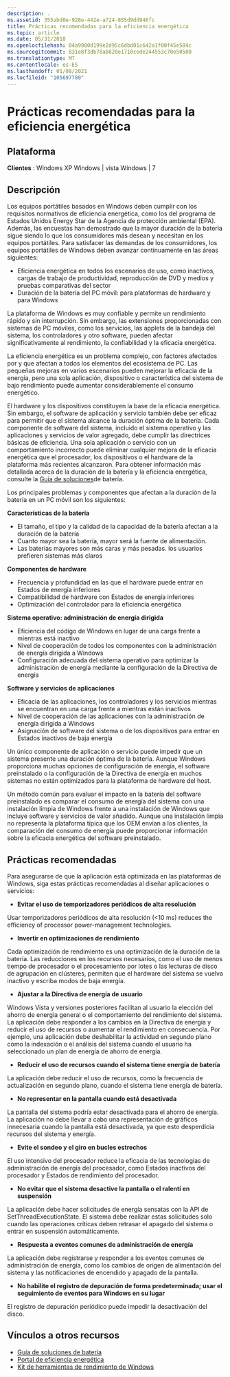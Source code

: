```yaml
---
description: .
ms.assetid: 355abd0e-928e-442e-a724-855d9dd946fc
title: Prácticas recomendadas para la eficiencia energética
ms.topic: article
ms.date: 05/31/2018
ms.openlocfilehash: 04a9980d199e2d95c6dbd01c642a1f00f45e584c
ms.sourcegitcommit: 831e8f3db78ab820e1710cede244553c70e50500
ms.translationtype: MT
ms.contentlocale: es-ES
ms.lasthandoff: 01/08/2021
ms.locfileid: "105697780"
---
```

# <a name="best-practices-for-energy-efficiency"></a>Prácticas recomendadas para la eficiencia energética

## <a name="platform"></a>Plataforma

 **Clientes** : Windows XP Windows \| vista Windows \| 7  

## <a name="description"></a>Descripción

Los equipos portátiles basados en Windows deben cumplir con los requisitos normativos de eficiencia energética, como los del programa de Estados Unidos Energy Star de la Agencia de protección ambiental (EPA). Además, las encuestas han demostrado que la mayor duración de la batería sigue siendo lo que los consumidores más desean y necesitan en los equipos portátiles. Para satisfacer las demandas de los consumidores, los equipos portátiles de Windows deben avanzar continuamente en las áreas siguientes:

-   Eficiencia energética en todos los escenarios de uso, como inactivos, cargas de trabajo de productividad, reproducción de DVD y medios y pruebas comparativas del sector
-   Duración de la batería del PC móvil: para plataformas de hardware y para Windows

La plataforma de Windows es muy confiable y permite un rendimiento rápido y sin interrupción. Sin embargo, las extensiones proporcionadas con sistemas de PC móviles, como los servicios, las applets de la bandeja del sistema, los controladores y otro software, pueden afectar significativamente al rendimiento, la confiabilidad y la eficacia energética.

La eficiencia energética es un problema complejo, con factores afectados por y que afectan a todos los elementos del ecosistema de PC. Las pequeñas mejoras en varios escenarios pueden mejorar la eficacia de la energía, pero una sola aplicación, dispositivo o característica del sistema de bajo rendimiento puede aumentar considerablemente el consumo energético.

El hardware y los dispositivos constituyen la base de la eficacia energética. Sin embargo, el software de aplicación y servicio también debe ser eficaz para permitir que el sistema alcance la duración óptima de la batería. Cada componente de software del sistema, incluido el sistema operativo y las aplicaciones y servicios de valor agregado, debe cumplir las directrices básicas de eficiencia. Una sola aplicación o servicio con un comportamiento incorrecto puede eliminar cualquier mejora de la eficacia energética que el procesador, los dispositivos o el hardware de la plataforma más recientes alcanzaron. Para obtener información más detallada acerca de la duración de la batería y la eficiencia energética, consulte la [Guía de soluciones](https://docs.microsoft.com/windows-hardware/design/component-guidelines/battery-and-charging#)de batería.

Los principales problemas y componentes que afectan a la duración de la batería en un PC móvil son los siguientes:

**Características de la batería**

-   El tamaño, el tipo y la calidad de la capacidad de la batería afectan a la duración de la batería
-   Cuanto mayor sea la batería, mayor será la fuente de alimentación.
-   Las baterías mayores son más caras y más pesadas. los usuarios prefieren sistemas más claros

**Componentes de hardware**

-   Frecuencia y profundidad en las que el hardware puede entrar en Estados de energía inferiores
-   Compatibilidad de hardware con Estados de energía inferiores
-   Optimización del controlador para la eficiencia energética

**Sistema operativo: administración de energía dirigida**

-   Eficiencia del código de Windows en lugar de una carga frente a mientras está inactivo
-   Nivel de cooperación de todos los componentes con la administración de energía dirigida a Windows
-   Configuración adecuada del sistema operativo para optimizar la administración de energía mediante la configuración de la Directiva de energía

**Software y servicios de aplicaciones**

-   Eficacia de las aplicaciones, los controladores y los servicios mientras se encuentran en una carga frente a mientras están inactivos
-   Nivel de cooperación de las aplicaciones con la administración de energía dirigida a Windows
-   Asignación de software del sistema o de los dispositivos para entrar en Estados inactivos de baja energía

Un único componente de aplicación o servicio puede impedir que un sistema presente una duración óptima de la batería. Aunque Windows proporciona muchas opciones de configuración de energía, el software preinstalado o la configuración de la Directiva de energía en muchos sistemas no están optimizados para la plataforma de hardware del host.

Un método común para evaluar el impacto en la batería del software preinstalado es comparar el consumo de energía del sistema con una instalación limpia de Windows frente a una instalación de Windows que incluye software y servicios de valor añadido. Aunque una instalación limpia no representa la plataforma típica que los OEM envían a los clientes, la comparación del consumo de energía puede proporcionar información sobre la eficacia energética del software preinstalado.

## <a name="best-practices"></a>Prácticas recomendadas

Para asegurarse de que la aplicación está optimizada en las plataformas de Windows, siga estas prácticas recomendadas al diseñar aplicaciones o servicios:

-   **Evitar el uso de temporizadores periódicos de alta resolución**

<dl> Usar temporizadores periódicos de alta resolución (<10 ms) reduces the efficiency of processor power-management technologies.  
</dl>

-   **Invertir en optimizaciones de rendimiento**

<dl> Cada optimización de rendimiento es una optimización de la duración de la batería. Las reducciones en los recursos necesarios, como el uso de menos tiempo de procesador o el procesamiento por lotes o las lecturas de disco de agrupación en clústeres, permiten que el hardware del sistema se vuelva inactivo y escriba modos de baja energía.  
</dl>

-   **Ajustar a la Directiva de energía de usuario**

<dl> Windows Vista y versiones posteriores facilitan al usuario la elección del ahorro de energía general o el comportamiento del rendimiento del sistema. La aplicación debe responder a los cambios en la Directiva de energía y reducir el uso de recursos o aumentar el rendimiento en consecuencia. Por ejemplo, una aplicación debe deshabilitar la actividad en segundo plano como la indexación o el análisis del sistema cuando el usuario ha seleccionado un plan de energía de ahorro de energía.  
</dl>

-   **Reducir el uso de recursos cuando el sistema tiene energía de batería**

<dl> La aplicación debe reducir el uso de recursos, como la frecuencia de actualización en segundo plano, cuando el sistema tiene energía de batería.  
</dl>

-   **No representar en la pantalla cuando está desactivada**

<dl> La pantalla del sistema podría estar desactivada para el ahorro de energía. La aplicación no debe llevar a cabo una representación de gráficos innecesaria cuando la pantalla está desactivada, ya que esto desperdicia recursos del sistema y energía.  
</dl>

-   **Evite el sondeo y el giro en bucles estrechos**

<dl> El uso intensivo del procesador reduce la eficacia de las tecnologías de administración de energía del procesador, como Estados inactivos del procesador y Estados de rendimiento del procesador.  
</dl>

-   **No evitar que el sistema desactive la pantalla o el ralentí en suspensión**

<dl> La aplicación debe hacer solicitudes de energía sensatas con la API de SetThreadExecutionState. El sistema debe realizar estas solicitudes solo cuando las operaciones críticas deben retrasar el apagado del sistema o entrar en suspensión automáticamente.  
</dl>

-   **Respuesta a eventos comunes de administración de energía**

<dl> La aplicación debe registrarse y responder a los eventos comunes de administración de energía, como los cambios de origen de alimentación del sistema y las notificaciones de encendido y apagado de la pantalla.  
</dl>

-   **No habilite el registro de depuración de forma predeterminada; usar el seguimiento de eventos para Windows en su lugar**

<dl> El registro de depuración periódico puede impedir la desactivación del disco.  
</dl>

## <a name="links-to-other-resources"></a>Vínculos a otros recursos

-   [Guía de soluciones de batería](https://docs.microsoft.com/windows-hardware/design/component-guidelines/battery-and-charging#)
-   [Portal de eficiencia energética](https://www.microsoft.com/whdc/system/pnppwr/mobilepwr.mspx)
-   [Kit de herramientas de rendimiento de Windows](https://www.microsoft.com/whdc/system/sysperf/perftools.mspx)

 

 



